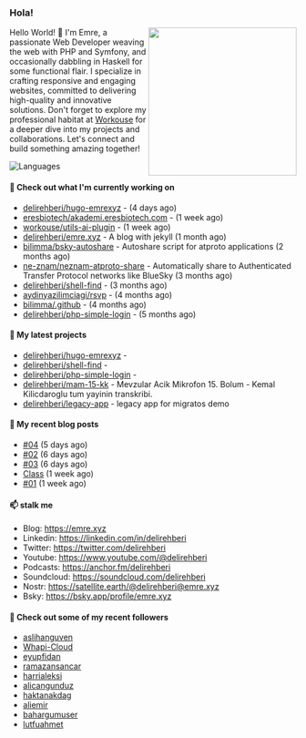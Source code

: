 <h3>Hola!</h3>
 

<img align="right" src="https://media.giphy.com/media/ZE6HYckyroMWwSp11C/giphy-downsized.gif" width="260">

Hello World! 👋 I'm Emre, a passionate Web Developer weaving the web with PHP and Symfony, and occasionally dabbling in Haskell for some functional flair. I specialize in crafting responsive and engaging websites, committed to delivering high-quality and innovative solutions. Don't forget to explore my professional habitat at [Workouse](https://workouse.com) for a deeper dive into my projects and collaborations. Let's connect and build something amazing together!

![Languages](https://github-readme-stats.vercel.app/api/top-langs/?username=delirehberi&layout=compact)

#### 👷 Check out what I'm currently working on

- [delirehberi/hugo-emrexyz](https://github.com/delirehberi/hugo-emrexyz) -  (4 days ago)
- [eresbiotech/akademi.eresbiotech.com](https://github.com/eresbiotech/akademi.eresbiotech.com) -  (1 week ago)
- [workouse/utils-ai-plugin](https://github.com/workouse/utils-ai-plugin) -  (1 week ago)
- [delirehberi/emre.xyz](https://github.com/delirehberi/emre.xyz) - A blog with jekyll (1 month ago)
- [bilimma/bsky-autoshare](https://github.com/bilimma/bsky-autoshare) - Autoshare script for atproto applications (2 months ago)
- [ne-znam/neznam-atproto-share](https://github.com/ne-znam/neznam-atproto-share) - Automatically share to Authenticated Transfer Protocol networks like BlueSky (3 months ago)
- [delirehberi/shell-find](https://github.com/delirehberi/shell-find) -  (3 months ago)
- [aydinyazilimciagi/rsvp](https://github.com/aydinyazilimciagi/rsvp) -  (4 months ago)
- [bilimma/.github](https://github.com/bilimma/.github) -  (4 months ago)
- [delirehberi/php-simple-login](https://github.com/delirehberi/php-simple-login) -  (5 months ago)

#### 🌱 My latest projects

- [delirehberi/hugo-emrexyz](https://github.com/delirehberi/hugo-emrexyz) - 
- [delirehberi/shell-find](https://github.com/delirehberi/shell-find) - 
- [delirehberi/php-simple-login](https://github.com/delirehberi/php-simple-login) - 
- [delirehberi/mam-15-kk](https://github.com/delirehberi/mam-15-kk) - Mevzular Acik Mikrofon 15. Bolum - Kemal Kilicdaroglu tum yayinin transkribi. 
- [delirehberi/legacy-app](https://github.com/delirehberi/legacy-app) - legacy app for migratos demo

#### 📜 My recent blog posts 

- [#04](https://emre.xyz/til/04/) (5 days ago)
- [#02](https://emre.xyz/til/02/) (6 days ago)
- [#03](https://emre.xyz/til/03/) (6 days ago)
- [Class](https://emre.xyz/class/) (1 week ago)
- [#01](https://emre.xyz/til/01/) (1 week ago) 

#### 📫 stalk me

- Blog: https://emre.xyz 
- Linkedin: https://linkedin.com/in/delirehberi
- Twitter: https://twitter.com/delirehberi
- Youtube: https://www.youtube.com/@delirehberi
- Podcasts: https://anchor.fm/delirehberi
- Soundcloud: https://soundcloud.com/delirehberi
- Nostr: https://satellite.earth/@delirehberi@emre.xyz
- Bsky: https://bsky.app/profile/emre.xyz


#### 👯 Check out some of my recent followers

- [aslihanguven](https://github.com/aslihanguven)
- [Whapi-Cloud](https://github.com/Whapi-Cloud)
- [eyupfidan](https://github.com/eyupfidan)
- [ramazansancar](https://github.com/ramazansancar)
- [harrialeksi](https://github.com/harrialeksi)
- [alicangunduz](https://github.com/alicangunduz)
- [haktanakdag](https://github.com/haktanakdag)
- [aliemir](https://github.com/aliemir)
- [bahargumuser](https://github.com/bahargumuser)
- [lutfuahmet](https://github.com/lutfuahmet)



